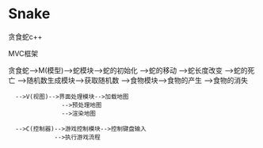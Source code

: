 # Snake
贪食蛇c++

MVC框架

贪食蛇-->M(模型)-->蛇模块-->蛇的初始化
                         -->蛇的移动
                         -->蛇长度改变
                         -->蛇的死亡
                -->随机数生成模块-->获取随机数
                -->食物模块-->食物的产生
                           -->食物的消失

      -->V(视图)-->界面处理模块-->加载地图
			       -->预处理地图
			       -->渲染地图

      -->C(控制器)-->游戏控制模块-->控制键盘输入
				 -->执行游戏流程

